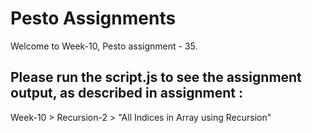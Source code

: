 # Pesto Assignments  

Welcome to Week-10, Pesto assignment - 35.

## Please run the script.js to see the assignment output, as described in assignment :
Week-10 > Recursion-2 > "All Indices in Array using Recursion"